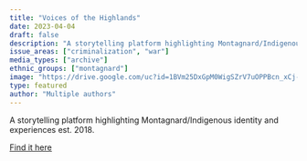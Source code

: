 ```yaml
---
title: "Voices of the Highlands"
date: 2023-04-04
draft: false
description: "A storytelling platform highlighting Montagnard/Indigenous identity and experiences est. 2018."
issue_areas: ["criminalization", "war"]
media_types: ["archive"]
ethnic_groups: ["montagnard"]
image: "https://drive.google.com/uc?id=1BVm25DxGpM0WigSZrV7uOPPBcn_xCj-t"
type: featured
author: "Multiple authors"
---
```


A storytelling platform highlighting Montagnard/Indigenous identity and experiences est. 2018.

[Find it here](https://www.instagram.com/voicesofthehighlands/?hl=en)
